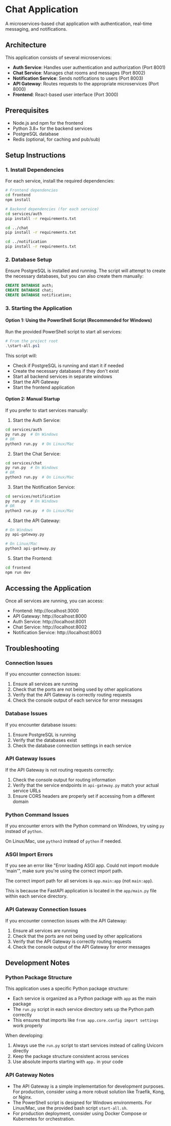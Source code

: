 # Chat Application

A microservices-based chat application with authentication, real-time messaging, and notifications.

## Architecture

This application consists of several microservices:

- **Auth Service**: Handles user authentication and authorization (Port 8001)
- **Chat Service**: Manages chat rooms and messages (Port 8002)
- **Notification Service**: Sends notifications to users (Port 8003)
- **API Gateway**: Routes requests to the appropriate microservices (Port 8000)
- **Frontend**: React-based user interface (Port 3000)

## Prerequisites

- Node.js and npm for the frontend
- Python 3.8+ for the backend services
- PostgreSQL database
- Redis (optional, for caching and pub/sub)

## Setup Instructions

### 1. Install Dependencies

For each service, install the required dependencies:

```bash
# Frontend dependencies
cd frontend
npm install

# Backend dependencies (for each service)
cd services/auth
pip install -r requirements.txt

cd ../chat
pip install -r requirements.txt

cd ../notification
pip install -r requirements.txt
```

### 2. Database Setup

Ensure PostgreSQL is installed and running. The script will attempt to create the necessary databases, but you can also create them manually:

```sql
CREATE DATABASE auth;
CREATE DATABASE chat;
CREATE DATABASE notification;
```

### 3. Starting the Application

#### Option 1: Using the PowerShell Script (Recommended for Windows)

Run the provided PowerShell script to start all services:

```powershell
# From the project root
.\start-all.ps1
```

This script will:
- Check if PostgreSQL is running and start it if needed
- Create the necessary databases if they don't exist
- Start all backend services in separate windows
- Start the API Gateway
- Start the frontend application

#### Option 2: Manual Startup

If you prefer to start services manually:

1. Start the Auth Service:
```bash
cd services/auth
py run.py  # On Windows
# OR
python3 run.py  # On Linux/Mac
```

2. Start the Chat Service:
```bash
cd services/chat
py run.py  # On Windows
# OR
python3 run.py  # On Linux/Mac
```

3. Start the Notification Service:
```bash
cd services/notification
py run.py  # On Windows
# OR
python3 run.py  # On Linux/Mac
```

4. Start the API Gateway:
```bash
# On Windows
py api-gateway.py

# On Linux/Mac
python3 api-gateway.py
```

5. Start the Frontend:
```bash
cd frontend
npm run dev
```

## Accessing the Application

Once all services are running, you can access:

- Frontend: http://localhost:3000
- API Gateway: http://localhost:8000
- Auth Service: http://localhost:8001
- Chat Service: http://localhost:8002
- Notification Service: http://localhost:8003

## Troubleshooting

### Connection Issues

If you encounter connection issues:

1. Ensure all services are running
2. Check that the ports are not being used by other applications
3. Verify that the API Gateway is correctly routing requests
4. Check the console output of each service for error messages

### Database Issues

If you encounter database issues:

1. Ensure PostgreSQL is running
2. Verify that the databases exist
3. Check the database connection settings in each service

### API Gateway Issues

If the API Gateway is not routing requests correctly:

1. Check the console output for routing information
2. Verify that the service endpoints in `api-gateway.py` match your actual service URLs
3. Ensure CORS headers are properly set if accessing from a different domain

### Python Command Issues

If you encounter errors with the Python command on Windows, try using `py` instead of `python`.

On Linux/Mac, use `python3` instead of `python` if needed.

### ASGI Import Errors

If you see an error like "Error loading ASGI app. Could not import module 'main'", make sure you're using the correct import path.

The correct import path for all services is `app.main:app` (not `main:app`).

This is because the FastAPI application is located in the `app/main.py` file within each service directory.

### API Gateway Connection Issues

If you encounter connection issues with the API Gateway:

1. Ensure all services are running
2. Check that the ports are not being used by other applications
3. Verify that the API Gateway is correctly routing requests
4. Check the console output of the API Gateway for error messages

## Development Notes

### Python Package Structure

This application uses a specific Python package structure:

- Each service is organized as a Python package with `app` as the main package
- The `run.py` script in each service directory sets up the Python path correctly
- This ensures that imports like `from app.core.config import settings` work properly

When developing:
1. Always use the `run.py` script to start services instead of calling Uvicorn directly
2. Keep the package structure consistent across services
3. Use absolute imports starting with `app.` in your code

### API Gateway Notes

- The API Gateway is a simple implementation for development purposes. For production, consider using a more robust solution like Traefik, Kong, or Nginx.
- The PowerShell script is designed for Windows environments. For Linux/Mac, use the provided bash script `start-all.sh`.
- For production deployment, consider using Docker Compose or Kubernetes for orchestration. 